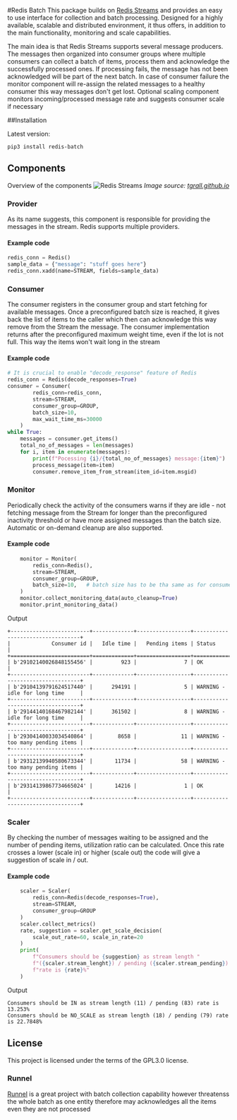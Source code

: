 #Redis Batch
This package builds on [Redis Streams](https://redis.io/topics/streams-intro) and provides an easy to use interface for collection and batch processing.
Designed for a highly available, scalable and distributed environment, it thus offers, in addition to the main functionality, monitoring and scale capabilities. 

The main idea is that Redis Streams supports several message producers. The messages  then organized into consumer groups where multiple consumers can collect a batch of items, process them and acknowledge the successfully processed ones.
If processing fails, the message has not been acknowledged will be part of the next batch. In case of consumer failure the monitor component will re-assign the related messages to a healthy consumer this way messages don't get lost.
Optional scaling component monitors incoming/processed message rate and suggests consumer scale if necessary

##Installation

Latest version:
```
pip3 install redis-batch
```

## Components
Overview of the components
![Redis Streams](https://tgrall.github.io/assets/images/redis-streams-101-img-1-2968c7ae8874c27aa176d161aa05a1d1.png "Redis Stream")
*Image source: [tgrall.github.io](https://tgrall.github.io/blog/2019/09/02/getting-with-redis-streams-and-java)*

### Provider
As its name suggests, this component is responsible for providing the messages in the stream. Redis supports multiple providers.
#### Example code
```python
redis_conn = Redis()
sample_data = {"message": "stuff goes here"}
redis_conn.xadd(name=STREAM, fields=sample_data)
```
### Consumer
The consumer registers in the consumer group and start fetching for available messages. Once a preconfigured batch size is reached, it gives back the list of items to the caller which then can acknowledge this way remove from the Stream the message.
The consumer implementation returns after the preconfigured maximum weight time, even if the lot is not full. This way the items won't wait long in the stream
#### Example code
```python
# It is crucial to enable "decode_response" feature of Redis
redis_conn = Redis(decode_responses=True)
consumer = Consumer(
        redis_conn=redis_conn,
        stream=STREAM,
        consumer_group=GROUP,
        batch_size=10,
        max_wait_time_ms=30000
    )
while True:
    messages = consumer.get_items()
    total_no_of_messages = len(messages)
    for i, item in enumerate(messages):
        print(f"Pocessing {i}/{total_no_of_messages} message:{item}")
        process_message(item=item)
        consumer.remove_item_from_stream(item_id=item.msgid)
```
### Monitor
Periodically check the activity of the consumers warns if they are idle  - not fetching message from the Stream for longer than the preconfigured inactivity threshold or have more assigned messages than the batch size. Automatic or on-demand cleanup are also supported.
#### Example code
```python
    monitor = Monitor(
        redis_conn=Redis(),
        stream=STREAM,
        consumer_group=GROUP,
        batch_size=10,   # batch size has to be tha same as for consumers 
    )
    monitor.collect_monitoring_data(auto_cleanup=True)
    monitor.print_monitoring_data()
```
Output
```
+-------------------------+-------------+-----------------+----------------------------------+
|             Consumer id |   Idle time |   Pending items | Status                           |
+=========================+=============+=================+==================================+
| b'29102140026848155456' |         923 |               7 | OK                               |
+-------------------------+-------------+-----------------+----------------------------------+
| b'29104139791624517440' |      294191 |               5 | WARNING - idle for long time     |
+-------------------------+-------------+-----------------+----------------------------------+
| b'29144140168467982144' |      361502 |               8 | WARNING - idle for long time     |
+-------------------------+-------------+-----------------+----------------------------------+
| b'29304140033034540864' |        8658 |              11 | WARNING - too many pending items |
+-------------------------+-------------+-----------------+----------------------------------+
| b'29312139940580673344' |       11734 |              58 | WARNING - too many pending items |
+-------------------------+-------------+-----------------+----------------------------------+
| b'29314139867734665024' |       14216 |               1 | OK                               |
+-------------------------+-------------+-----------------+----------------------------------+
```
### Scaler
By checking the number of messages waiting to be assigned and the number of pending items, utilization ratio can be calculated. Once this rate crosses a lower (scale in) or higher (scale out) the code will give a suggestion of scale in / out. 
#### Example code
```python
    scaler = Scaler(
        redis_conn=Redis(decode_responses=True),
        stream=STREAM,
        consumer_group=GROUP
    )
    scaler.collect_metrics()
    rate, suggestion = scaler.get_scale_decision(
        scale_out_rate=60, scale_in_rate=20
    )
    print(
        f"Consumers should be {suggestion} as stream length "
        f"({scaler.stream_lenght}) / pending ({scaler.stream_pending}) "
        f"rate is {rate}%"
    )
```
Output
```
Consumers should be IN as stream length (11) / pending (83) rate is 13.253%
Consumers should be NO_SCALE as stream length (18) / pending (79) rate is 22.7848%

```
## License
 This project is licensed under the terms of the GPL3.0 license.

### Runnel
[Runnel](https://runnel.dev/guide.html?highlight=batch#batching) is a great project with batch collection capability however threatenss the whole batch as one entity therefore may acknowledges all the items even they are not processed

